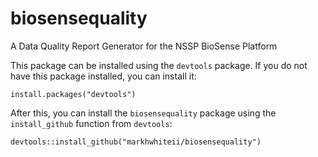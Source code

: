 # biosensequality
A Data Quality Report Generator for the NSSP BioSense Platform

This package can be installed using the `devtools` package. If you do not have this package installed, you can install it:

`install.packages("devtools")`

After this, you can install the `biosensequality` package using the `install_github` function from `devtools`:

`devtools::install_github("markhwhiteii/biosensequality")`
